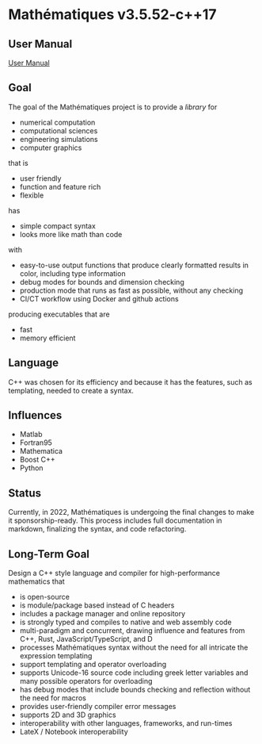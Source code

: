 

# Mathématiques v3.5.52-c++17


## User Manual

[User Manual](doc/README.md)



## Goal

The goal of the Mathématiques project is to provide a _library_ for 
* numerical computation
* computational sciences
* engineering simulations
* computer graphics

that is
* user friendly
* function and feature rich
* flexible

has 
* simple compact syntax
* looks more like math than code

with
* easy-to-use output functions that produce clearly formatted results in color, including type information
* debug modes for bounds and dimension checking
* production mode that runs as fast as possible, without any checking
* CI/CT workflow using Docker and github actions

producing executables that are
* fast
* memory efficient

## Language

C++ was chosen for its efficiency and because it has the features, such as templating, needed to create a syntax.

## Influences

* Matlab
* Fortran95
* Mathematica
* Boost C++
* Python

## Status

Currently, in 2022, Mathématiques is undergoing the final changes to make it sponsorship-ready.  This process includes full documentation in markdown, finalizing the syntax, and code refactoring.

## Long-Term Goal

Design a C++ style language and compiler for high-performance mathematics that

* is open-source
* is module/package based instead of C headers
* includes a package manager and online repository
* is strongly typed and compiles to native and web assembly code
* multi-paradigm and concurrent, drawing influence and features from C++, Rust, JavaScript/TypeScript, and D
* processes Mathématiques syntax without the need for all intricate the expression templating
* support templating and operator overloading
* supports Unicode-16 source code including greek letter variables and many possible operators for overloading
* has debug modes that include bounds checking and reflection without the need for macros
* provides user-friendly compiler error messages
* supports 2D and 3D graphics
* interoperability with other languages, frameworks, and run-times
* LateX / Notebook interoperability

